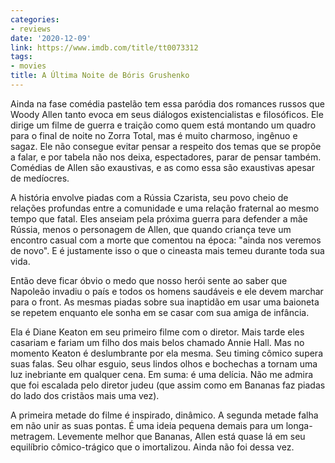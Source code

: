 ```yaml
---
categories:
- reviews
date: '2020-12-09'
link: https://www.imdb.com/title/tt0073312
tags:
- movies
title: A Última Noite de Bóris Grushenko
---
```


Ainda na fase comédia pastelão tem essa paródia dos romances russos que Woody Allen tanto evoca em seus diálogos existencialistas e filosóficos. Ele dirige um filme de guerra e traição como quem está montando um quadro para o final de noite no Zorra Total, mas é muito charmoso, ingênuo e sagaz. Ele não consegue evitar pensar a respeito dos temas que se propõe a falar, e por tabela não nos deixa, espectadores, parar de pensar também. Comédias de Allen são exaustivas, e as como essa são exaustivas apesar de medíocres.

A história envolve piadas com a Rússia Czarista, seu povo cheio de relações profundas entre a comunidade e uma relação fraternal ao mesmo tempo que fatal. Eles anseiam pela próxima guerra para defender a mãe Rússia, menos o personagem de Allen, que quando criança teve um encontro casual com a morte que comentou na época: "ainda nos veremos de novo". E é justamente isso o que o cineasta mais temeu durante toda sua vida.

Então deve ficar óbvio o medo que nosso herói sente ao saber que Napoleão invadiu o país e todos os homens saudáveis e ele devem marchar para o front. As mesmas piadas sobre sua inaptidão em usar uma baioneta se repetem enquanto ele sonha em se casar com sua amiga de infância.

Ela é Diane Keaton em seu primeiro filme com o diretor. Mais tarde eles casariam e fariam um filho dos mais belos chamado Annie Hall. Mas no momento Keaton é deslumbrante por ela mesma. Seu timing cômico supera suas falas. Seu olhar esguio, seus lindos olhos e bochechas a tornam uma luz inebriante em qualquer cena. Em suma: é uma delícia. Não me admira que foi escalada pelo diretor judeu (que assim como em Bananas faz piadas do lado dos cristãos mais uma vez).

A primeira metade do filme é inspirado, dinâmico. A segunda metade falha em não unir as suas pontas. É uma ideia pequena demais para um longa-metragem. Levemente melhor que Bananas, Allen está quase lá em seu equilíbrio cômico-trágico que o imortalizou. Ainda não foi dessa vez.